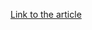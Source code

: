 [Link to the article](https://www.cisa.gov/news-events/alerts/2025/09/04/cisa-adds-three-known-exploited-vulnerabilities-catalog)
